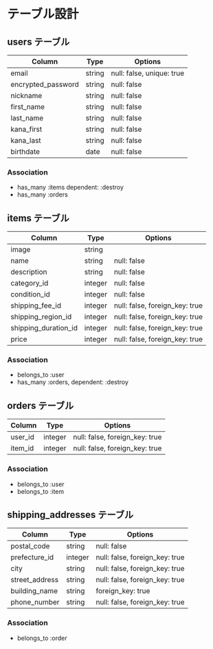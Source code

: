 # テーブル設計

## users テーブル

| Column             | Type   | Options                   |
| ------------------ | ------ | ------------------------- |
| email              | string | null: false, unique: true |
| encrypted_password | string | null: false               |
| nickname           | string | null: false               |
| first_name         | string | null: false               |
| last_name          | string | null: false               |
| kana_first         | string | null: false               |
| kana_last          | string | null: false               |
| birthdate          | date   | null: false               |

### Association
- has_many :items dependent: :destroy
- has_many :orders

## items テーブル
| Column               | Type    | Options                        |
| -------------------- | ------- | ------------------------------ |
| image                | string  |                                |
| name                 | string  | null: false                    |
| description          | string  | null: false                    |
| category_id          | integer | null: false                    |
| condition_id         | integer | null: false                    |
| shipping_fee_id      | integer | null: false, foreign_key: true |
| shipping_region_id   | integer | null: false, foreign_key: true |
| shipping_duration_id | integer | null: false, foreign_key: true |
| price                | integer | null: false, foreign_key: true |

### Association
- belongs_to :user
- has_many :orders, dependent: :destroy

## orders テーブル
| Column             | Type    | Options                        |
| ------------------ | ------- | ------------------------------ |
| user_id            | integer | null: false, foreign_key: true |
| item_id            | integer | null: false, foreign_key: true |

### Association
- belongs_to :user
- belongs_to :item

## shipping_addresses テーブル
| Column             | Type    | Options                        |
| ------------------ | ------- | ------------------------------ |
| postal_code        | string  | null: false                    |
| prefecture_id      | integer | null: false, foreign_key: true |
| city               | string  | null: false, foreign_key: true |
| street_address     | string  | null: false, foreign_key: true |
| building_name      | string  | foreign_key: true              |
| phone_number       | string  | null: false, foreign_key: true |


### Association
- belongs_to :order

